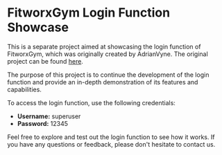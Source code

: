 # FitworxGym Login Function Showcase

This is a separate project aimed at showcasing the login function of FitworxGym, which was originally created by AdrianVyne. The original project can be found [here](https://github.com/AdrianVyne/FitworkxGym).

The purpose of this project is to continue the development of the login function and provide an in-depth demonstration of its features and capabilities.

To access the login function, use the following credentials:

-   **Username:** superuser
-   **Password:** 12345

Feel free to explore and test out the login function to see how it works. If you have any questions or feedback, please don't hesitate to contact us.
